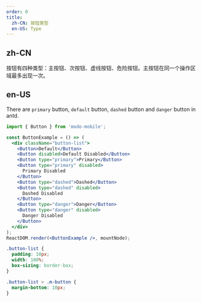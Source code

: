 ```yaml
---
order: 0
title:
  zh-CN: 按钮类型
  en-US: Type
---
```


## zh-CN

按钮有四种类型：主按钮、次按钮、虚线按钮、危险按钮。主按钮在同一个操作区域最多出现一次。

## en-US

There are `primary` button, `default` button, `dashed` button and `danger` button in antd.

```jsx
import { Button } from 'modo-mobile';

const ButtonExample = () => (
  <div className="button-list">
    <Button>Default</Button>
    <Button disabled>Default Disabled</Button>
    <Button type="primary">Primary</Button>
    <Button type="primary" disabled>
      Primary Disabled
    </Button>
    <Button type="dashed">Dashed</Button>
    <Button type="dashed" disabled>
      Dashed Disabled
    </Button>
    <Button type="danger">Danger</Button>
    <Button type="danger" disabled>
      Danger Disabled
    </Button>
  </div>
);
ReactDOM.render(<ButtonExample />, mountNode);
```

```css
.button-list {
  padding: 10px;
  width: 100%;
  box-sizing: border-box;
}

.button-list > .m-button {
  margin-bottom: 10px;
}
```
